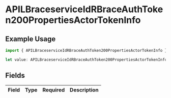 # APILBraceserviceIdRBraceAuthToken200PropertiesActorTokenInfo

## Example Usage

```typescript
import { APILBraceserviceIdRBraceAuthToken200PropertiesActorTokenInfo } from "authlete-typescript-sdk/models";

let value: APILBraceserviceIdRBraceAuthToken200PropertiesActorTokenInfo = {};
```

## Fields

| Field       | Type        | Required    | Description |
| ----------- | ----------- | ----------- | ----------- |
